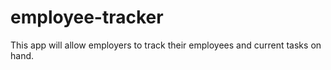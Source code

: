 # employee-tracker
This app will allow employers to track their employees and current tasks on hand.
